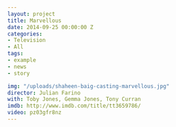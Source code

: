 ```yaml
---
layout: project
title: Marvellous
date: 2014-09-25 00:00:00 Z
categories:
- Television
- All
tags:
- example
- news
- story

img: "/uploads/shaheen-baig-casting-marvellous.jpg"
director: Julian Farino
with: Toby Jones, Gemma Jones, Tony Curran
imdb: http://www.imdb.com/title/tt3659786/
video: pz03gfr8nz
---
```


